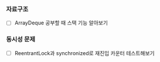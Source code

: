 ### 자료구조
- [ ] ArrayDeque 공부할 때 스택 기능 알아보기


### 동시성 문제
- [ ] ReentrantLock과 synchronized로 재진입 카운터 테스트해보기 